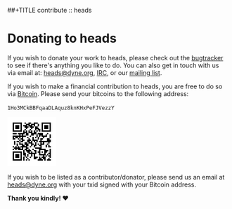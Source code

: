 ##+TITLE contribute :: heads

Donating to heads
=================

If you wish to donate your work to heads, please check out the
[bugtracker](https://git.devuan.org/heads/bugtracker/) to see if there's
anything you like to do. You can also get in touch with us via email at:
[heads@dyne.org](mailto:heads@dyne.org), [IRC](irc.html), or our
[mailing list](https://lists.dyne.org/lurker/list/heads.en.html).

If you wish to make a financial contribution to heads, you are free to
do so via [Bitcoin](https://bitcoin.org). Please send your bitcoins to
the following address:

`1Ho3MCkBBFqaaDLAquz8knKHxPeFJVezzY`

![donate via bitcoin](/static/btc.png)

If you wish to be listed as a contributor/donator, please send us an
email at [heads@dyne.org](mailto:heads@dyne.org) with your txid signed
with your Bitcoin address.

**Thank you kindly! ♥**

